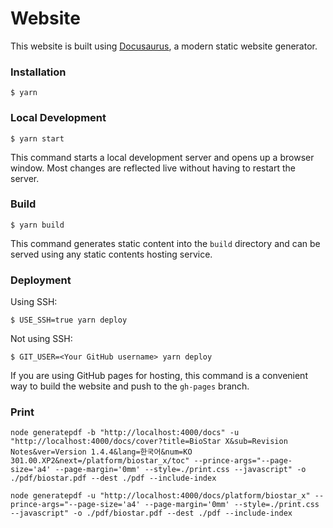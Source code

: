 # Website

This website is built using [Docusaurus](https://docusaurus.io/), a modern static website generator.

### Installation

```
$ yarn
```

### Local Development

```
$ yarn start
```

This command starts a local development server and opens up a browser window. Most changes are reflected live without having to restart the server.

### Build

```
$ yarn build
```

This command generates static content into the `build` directory and can be served using any static contents hosting service.

### Deployment

Using SSH:

```
$ USE_SSH=true yarn deploy
```

Not using SSH:

```
$ GIT_USER=<Your GitHub username> yarn deploy
```

If you are using GitHub pages for hosting, this command is a convenient way to build the website and push to the `gh-pages` branch.


### Print

```
node generatepdf -b "http://localhost:4000/docs" -u "http://localhost:4000/docs/cover?title=BioStar X&sub=Revision Notes&ver=Version 1.4.4&lang=한국어&num=KO 301.00.XP2&next=/platform/biostar_x/toc" --prince-args="--page-size='a4' --page-margin='0mm' --style=./print.css --javascript" -o ./pdf/biostar.pdf --dest ./pdf --include-index

node generatepdf -u "http://localhost:4000/docs/platform/biostar_x" --prince-args="--page-size='a4' --page-margin='0mm' --style=./print.css --javascript" -o ./pdf/biostar.pdf --dest ./pdf --include-index
```
